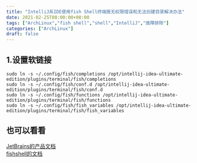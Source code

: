 ```yaml
---
title: "IntelliJ系IDE使用fish Shell终端报无权限错误和无法创建目录解决办法"
date: 2021-02-25T08:00:00+08:00
tags: ["ArchLinux","fish shell","shell","IntelliJ","故障排除"]
categories: ["ArchLinux"]
draft: false
---
```


## 1.设置软链接

`sudo ln -s ~/.config/fish/completions /opt/intellij-idea-ultimate-edition/plugins/terminal/fish/completions`  
`sudo ln -s ~/.config/fish/conf.d /opt/intellij-idea-ultimate-edition/plugins/terminal/fish/conf.d`  
`sudo ln -s ~/.config/fish/functions /opt/intellij-idea-ultimate-edition/plugins/terminal/fish/functions`  
`sudo ln -s ~/.config/fish/fish_variables /opt/intellij-idea-ultimate-edition/plugins/terminal/fish/fish_variables`

## 也可以看看

[JetBrains的产品文档](https://www.jetbrains.com/help/)  
[fishshell的文档](https://fishshell.com/docs/current/index.html)